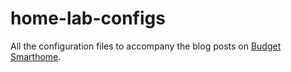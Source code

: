 # home-lab-configs

All the configuration files to accompany the blog posts on [Budget Smarthome](https://www.budgetsmarthome.co.uk/).
